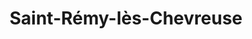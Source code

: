 ---
title: Saint-Rémy-lès-Chevreuse
url: /saint-remy-les-chevreuse/
latitude: 48.702
longitude: 2.069
---